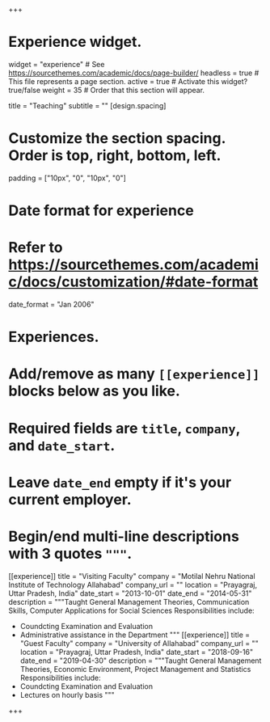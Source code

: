 +++
# Experience widget.
widget = "experience"  # See https://sourcethemes.com/academic/docs/page-builder/
headless = true  # This file represents a page section.
active = true  # Activate this widget? true/false
weight = 35  # Order that this section will appear.

title = "Teaching"
subtitle = ""
[design.spacing]
  # Customize the section spacing. Order is top, right, bottom, left.
  padding = ["10px", "0", "10px", "0"]
# Date format for experience
#   Refer to https://sourcethemes.com/academic/docs/customization/#date-format
date_format = "Jan 2006"

# Experiences.
#   Add/remove as many `[[experience]]` blocks below as you like.
#   Required fields are `title`, `company`, and `date_start`.
#   Leave `date_end` empty if it's your current employer.
#   Begin/end multi-line descriptions with 3 quotes `"""`.
[[experience]]
  title = "Visiting Faculty"
  company = "Motilal Nehru National Institute of Technology Allahabad"
  company_url = ""
  location = "Prayagraj, Uttar Pradesh, India"
  date_start = "2013-10-01"
  date_end = "2014-05-31"
  description = """Taught General Management Theories, Communication Skills, Computer Applications for Social Sciences
  Responsibilities include:
  * Coundcting Examination and Evaluation
  * Administrative assistance in the Department
  """
[[experience]]
  title = "Guest Faculty"
  company = "University of Allahabad"
  company_url = ""
  location = "Prayagraj, Uttar Pradesh, India"
  date_start = "2018-09-16"
  date_end = "2019-04-30"
  description = """Taught General Management Theories, Economic Environment, Project Management and Statistics
  Responsibilities include:
  * Coundcting Examination and Evaluation
  * Lectures on hourly basis
  """

+++
